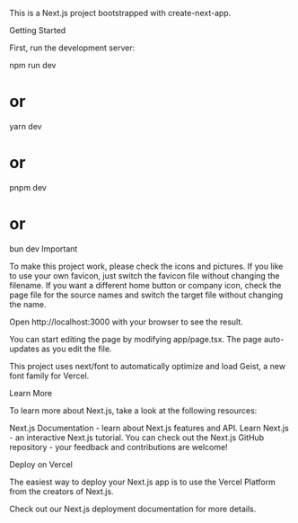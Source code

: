 This is a Next.js project bootstrapped with create-next-app.

Getting Started

First, run the development server:

npm run dev
# or
yarn dev
# or
pnpm dev
# or
bun dev
Important

To make this project work, please check the icons and pictures. If you like to use your own favicon, just switch the favicon file without changing the filename. If you want a different home button or company icon, check the page file for the source names and switch the target file without changing the name.

Open http://localhost:3000 with your browser to see the result.

You can start editing the page by modifying app/page.tsx. The page auto-updates as you edit the file.

This project uses next/font to automatically optimize and load Geist, a new font family for Vercel.

Learn More

To learn more about Next.js, take a look at the following resources:

Next.js Documentation - learn about Next.js features and API.
Learn Next.js - an interactive Next.js tutorial.
You can check out the Next.js GitHub repository - your feedback and contributions are welcome!

Deploy on Vercel

The easiest way to deploy your Next.js app is to use the Vercel Platform from the creators of Next.js.

Check out our Next.js deployment documentation for more details.